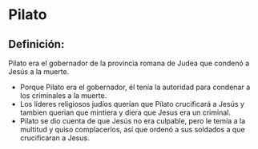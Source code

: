 # Pilato

## Definición: 

Pilato era el gobernador de la provincia romana de Judea que condenó a Jesús a la muerte.

* Porque Pilato era el gobernador, él tenía la autoridad para condenar a los criminales a la muerte.
* Los líderes religiosos judíos querían que Pilato crucificará a Jesús y tambien querian que mintiera y diera que Jesus era un criminal.
* Pilato se dio cuenta de que Jesús no era culpable, pero le temía a la multitud y quiso complacerlos, así que ordenó a sus soldados a que crucificaran a Jesus.

